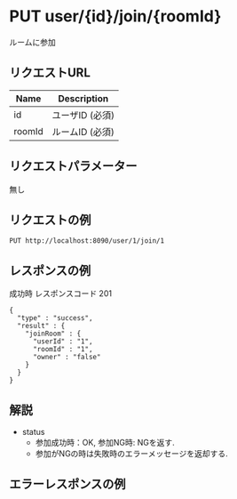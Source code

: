 # PUT user/{id}/join/{roomId}

ルームに参加

## リクエストURL

| Name         | Description                      |
|--------------|----------------------------------|
| id   | ユーザID (必須)         |
| roomId   | ルームID (必須)         |

## リクエストパラメーター

無し

## リクエストの例

`PUT http://localhost:8090/user/1/join/1`  

## レスポンスの例

成功時
レスポンスコード 201
```
{
  "type" : "success",
  "result" : {
    "joinRoom" : {
      "userId" : "1",
      "roomId" : "1",
      "owner" : "false"
    }
  }
}
```

## 解説

* status
  * 参加成功時：OK, 参加NG時: NGを返す.  
  * 参加がNGの時は失敗時のエラーメッセージを返却する.  

## エラーレスポンスの例